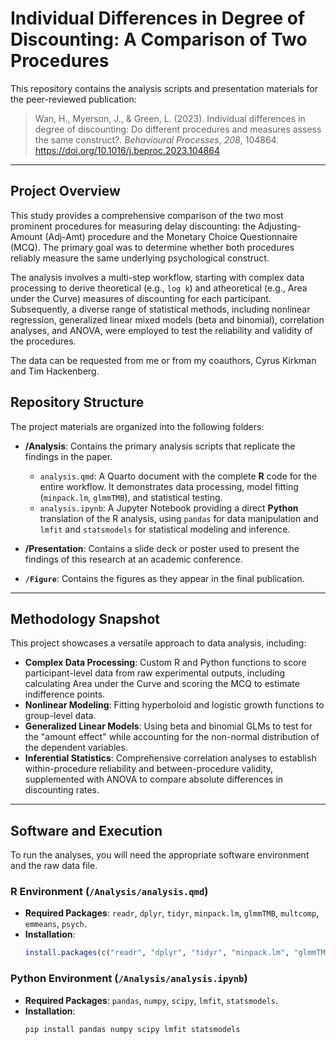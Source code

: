 # Individual Differences in Degree of Discounting: A Comparison of Two Procedures

This repository contains the analysis scripts and presentation materials for the peer-reviewed publication:

> Wan, H., Myerson, J., & Green, L. (2023). Individual differences in degree of discounting: Do different procedures and measures assess the same construct?. *Behavioural Processes*, *208*, 104864. https://doi.org/10.1016/j.beproc.2023.104864

---

## Project Overview

This study provides a comprehensive comparison of the two most prominent procedures for measuring delay discounting: the Adjusting-Amount (Adj-Amt) procedure and the Monetary Choice Questionnaire (MCQ). The primary goal was to determine whether both procedures reliably measure the same underlying psychological construct.

The analysis involves a multi-step workflow, starting with complex data processing to derive theoretical (e.g., `log k`) and atheoretical (e.g., Area under the Curve) measures of discounting for each participant. Subsequently, a diverse range of statistical methods, including nonlinear regression, generalized linear mixed models (beta and binomial), correlation analyses, and ANOVA, were employed to test the reliability and validity of the procedures.

The data can be requested from me or from my coauthors, Cyrus Kirkman and Tim Hackenberg.

## Repository Structure

The project materials are organized into the following folders:

* **/Analysis**: Contains the primary analysis scripts that replicate the findings in the paper.
    * `analysis.qmd`: A Quarto document with the complete **R** code for the entire workflow. It demonstrates data processing, model fitting (`minpack.lm`, `glmmTMB`), and statistical testing.
    * `analysis.ipynb`: A Jupyter Notebook providing a direct **Python** translation of the R analysis, using `pandas` for data manipulation and `lmfit` and `statsmodels` for statistical modeling and inference.

* **/Presentation**: Contains a slide deck or poster used to present the findings of this research at an academic conference.

* **`/Figure`**: Contains the figures as they appear in the final publication.

---

## Methodology Snapshot

This project showcases a versatile approach to data analysis, including:

* **Complex Data Processing**: Custom R and Python functions to score participant-level data from raw experimental outputs, including calculating Area under the Curve and scoring the MCQ to estimate indifference points.
* **Nonlinear Modeling**: Fitting hyperboloid and logistic growth functions to group-level data.
* **Generalized Linear Models**: Using beta and binomial GLMs to test for the "amount effect" while accounting for the non-normal distribution of the dependent variables.
* **Inferential Statistics**: Comprehensive correlation analyses to establish within-procedure reliability and between-procedure validity, supplemented with ANOVA to compare absolute differences in discounting rates.

---

## Software and Execution

To run the analyses, you will need the appropriate software environment and the raw data file.

### R Environment (`/Analysis/analysis.qmd`)

* **Required Packages**: `readr`, `dplyr`, `tidyr`, `minpack.lm`, `glmmTMB`, `multcomp`, `emmeans`, `psych`.
* **Installation**:
    ```R
    install.packages(c("readr", "dplyr", "tidyr", "minpack.lm", "glmmTMB", "multcomp", "emmeans", "psych"))
    ```

### Python Environment (`/Analysis/analysis.ipynb`)

* **Required Packages**: `pandas`, `numpy`, `scipy`, `lmfit`, `statsmodels`.
* **Installation**:
    ```bash
    pip install pandas numpy scipy lmfit statsmodels
    ```
